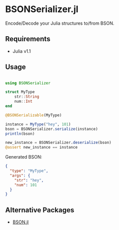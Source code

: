 
# BSONSerializer.jl

Encode/Decode your Julia structures to/from BSON.

## Requirements

* Julia v1.1

## Usage

```julia

using BSONSerializer

struct MyType
    str::String
    num::Int
end

@BSONSerializable(MyType)

instance = MyType("hey", 101)
bson = BSONSerializer.serialize(instance)
println(bson)

new_instance = BSONSerializer.deserialize(bson)
@assert new_instance == instance

```

Generated BSON:

```json
{
  "type": "MyType",
  "args": {
    "str": "hey",
    "num": 101
  }
}
```

## Alternative Packages

* [BSON.jl](https://github.com/MikeInnes/BSON.jl)
